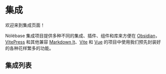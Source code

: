 # 集成

欢迎来到集成页面！

Nólëbase 集成项目提供多种不同的集成、插件、组件和库来方便在 [Obsidian](https://obsidian.md)，[VitePress](https://vitepress.dev) 和其他兼容 [Markdown It](https://github.com/markdown-it/markdown-it)、[Vite](https://vitejs.dev/) 和 [Vue](https://vuejs.org/) 的项目中使用我们预先封装好的各种花样繁多的功能。

## 集成列表

<IntegrationCard type="markdown-it" title="双向链接" package="markdown-it-bi-directional-links" />

<br />

<IntegrationCard type="markdown-it" title="元素转换" package="markdown-it-element-transform" />

<br />

<IntegrationCard type="vitepress" title="阅读增强" package="vitepress-plugin-enhanced-readabilities" />

<br />

<IntegrationCard type="vitepress" title="行内链接预览" package="vitepress-plugin-inline-link-preview" />

<br />

<IntegrationCard type="vitepress" title="闪烁高亮当前的目标标题" package="vitepress-plugin-highlight-targeted-heading" />

<br />

<IntegrationCard type="vitepress" title="变更日志 及 文件历史" package="vitepress-plugin-git-changelog" />

<br />

<IntegrationCard type="vitepress" title="页面属性" package="vitepress-plugin-page-properties" />

<br />

<IntegrationCard type="obsidian" title="UnoCSS" package="obsidian-plugin-unocss" />
